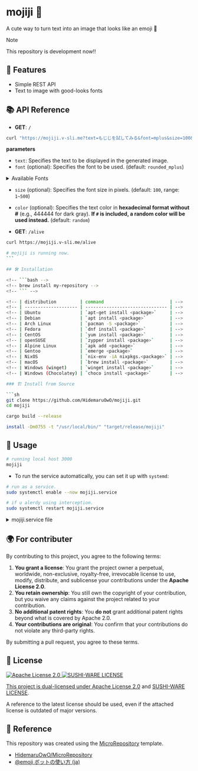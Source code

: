 <!-- YOU SHOULD RUN THIS COMMAND IF YOU USING VIM -->
<!-- :%s;HidemaruOwO/mojiji;USERNAME/REPONAME;g -->

# mojiji 🎨

A cute way to turn text into an image that looks like an emoji 🎨

> [!NOTE]
> This repository is development now!!

## 🚀 Features

- Simple REST API
- Text to image with good-looks fonts

## 📚 API Reference

- **GET**: `/`

```bash
curl "https://mojiji.v-sli.me?text=もじじを試してみる&font=mplus&size=100&color=444444"
```

**parameters**

- `text`: Specifies the text to be displayed in the generated image.
- `font` (optional): Specifies the font to be used. (default: `rounded_mplus`)

<details>
<summary>Available Fonts</summary>

- **Noto Sans JP**

  - `Prefix`: `noto` `noto_sans`
  - `Support`: 日本語（ひらがな、カタカナ、漢字）、英数字
  - `Style`: ゴシック体、太字

- **Rounded M+ 1m**

  - `Prefix`: `mplus` `rounded_mplus`
  - `Support`: 日本語、英数字
  - `Style`: 丸ゴシック体、太字

- **Memoir**

  - `Prefix`: `memoir`
  - `Support`: 日本語、英数字
  - `Style`: オリジナルフォント

- **Memoir Round**

  - `Prefix`: `memoir_round`
  - `Support`: 日本語、英数字
  - `Style`: オリジナル丸フォント

- **IPAフォント明朝体**

  - `Prefix`: `mincho` `ipa_mincho`
  - `Support`: 日本語、英数字
  - `Style`: 明朝体

- **Jua**

  - `Prefix`: `jua` `kr_jua`
  - `Support`: 韓国語（ハングル）、英数字
  - `Style`: ゴシック体

- **ドットゴシック16**

  - `Prefix`: `dot` `dot_gothic_16`
  - `Support`: 日本語、英数字
  - `Style`: ドット（ピクセル）フォント

- **解星 Decol**

  - `Prefix`: `kaisei_decol`
  - `Support`: 日本語、英数字
  - `Style`: 装飾的な明朝体、太字

- **Rampart One**

  - `Prefix`: `rampart` `rampart_one`
  - `Support`: 日本語、英数字
  - `Style`: ポップ体

- **遊明朝**

  - `Prefix`: `yuji_boku`
  - `Support`: 日本語、英数字
  - `Style`: 毛筆風明朝体

- **Cherry Bomb One**

  - `Prefix`: `cherry_bomb` `cherry_bomb_one`
  - `Support`: 日本語、英数字
  - `Style`: ポップ体

- **はちまるポップ**

  - `Prefix`: `hachi_maru` `hachi_maru_pop`
  - `Support`: 日本語、英数字
  - `Style`: 手書き風ポップ体

- **ライトノベルポップ**
  - `Prefix`: `light_novel` `light_novel_pop`
  - `Support`: 日本語、英数字
  - `Style`: ライトノベル風ポップ体

</details>

- `size` (optional): Specifies the font size in pixels. (default: `100`, range: `1~500`)
- `color` (optional): Specifies the text color in **hexadecimal format without #** (e.g., 444444 for dark gray). **If `#` is included, a random color will be used instead.** (default: `random`)

- **GET**: `/alive`

````bash
curl https://mojiji.v-sli.me/alive

# mojiji is running now.
```

## 🛠 Installation

<!-- ```bash -->
<!-- brew install my-repository -->
<!-- ``` -->

<!-- | distribution         | command                         | -->
<!-- | -------------------- | ------------------------------- | -->
<!-- | Ubuntu               | `apt-get install <package>`     | -->
<!-- | Debian               | `apt install <package>`         | -->
<!-- | Arch Linux           | `pacman -S <package>`           | -->
<!-- | Fedora               | `dnf install <package>`         | -->
<!-- | CentOS               | `yum install <package>`         | -->
<!-- | openSUSE             | `zypper install <package>`      | -->
<!-- | Alpine Linux         | `apk add <package>`             | -->
<!-- | Gentoo               | `emerge <package>`              | -->
<!-- | NixOS                | `nix-env -iA nixpkgs.<package>` | -->
<!-- | macOS                | `brew install <package>`        | -->
<!-- | Windows (winget)     | `winget install <package>`      | -->
<!-- | Windows (Chocolatey) | `choco install <package>`       | -->

### 🏗 Install from Source

```sh
git clone https://github.com/HidemaruOwO/mojiji.git
cd mojiji

cargo build --release

install -Dm0755 -t "/usr/local/bin/" "target/release/mojiji"
````

## 🎯 Usage

```bash
# running local host 3000
mojiji
```

- To run the service automatically, you can set it up with `systemd`:

```sh
# run as a service.
sudo systemctl enable --now mojiji.service

# if u alerdy using interception.
sudo systemctl restart mojiji.service
```

<details>
<summary>mojiji.service file</summary>

```service
[Unit]
Description=Mojiji Web API
After=network.target

[Service]
#User=user
#WorkingDirectory=/home/user/app
ExecStart=/usr/local/bin/mojiji
Restart=always
StandardOutput=journal
StandardError=journal
Environment=PATH=/usr/bin:/usr/local/bin

[Install]
WantedBy=multi-user.target
```

</details>

## 🌍 For contributer

By contributing to this project, you agree to the following terms:

1. **You grant a license**: You grant the project owner a perpetual, worldwide, non-exclusive, royalty-free, irrevocable license to use, modify, distribute, and sublicense your contributions under the **Apache License 2.0**.
2. **You retain ownership**: You still own the copyright of your contribution, but you waive any claims against the project related to your contribution.
3. **No additional patent rights**: You **do not** grant additional patent rights beyond what is covered by Apache 2.0.
4. **Your contributions are original**: You confirm that your contributions do not violate any third-party rights.

By submitting a pull request, you agree to these terms.

## 📜 License

<div align="left" style="flex: inline" >
<a href="https://www.apache.org/licenses/LICENSE-2.0" >
<img src="https://img.shields.io/badge/License-Apache%20License%202.0-blue.svg" alt="Apache License 2.0"
</a>
<a href="https://github.com/MakeNowJust/sushi-ware" >
<img src="https://img.shields.io/badge/License-SUSHI--WARE%20%F0%9F%8D%A3-blue.svg" alt="SUSHI-WARE LICENSE"
</a>
</div>

This project is dual-licensed under [Apache License 2.0](licenses/APACHE-2.0.txt) and [SUSHI-WARE LICENSE](licenses/SUSHI-WARE.txt).

A reference to the latest license should be used, even if the attached license is outdated of major versions.

## 🤝 Reference

This repository was created using the [MicroRepository](https://github.com/HidemaruOwO/MicroRepository) template.

- [HidemaruOwO/MicroRepository](https://github.com/HidemaruOwO/MicroRepository)
- [@emoji ボットの使い方 (ja)](https://nzws.notion.site/emoji-ja-23238c8c0946453c8acdadc78fc9acb9)

